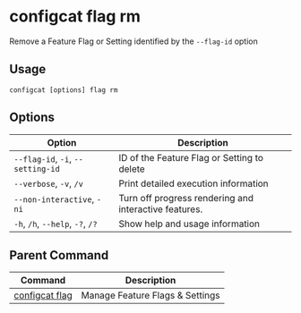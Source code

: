 # configcat flag rm
Remove a Feature Flag or Setting identified by the `--flag-id` option
## Usage
```
configcat [options] flag rm
```
## Options
| Option | Description |
| ------ | ----------- |
| `--flag-id`, `-i`, `--setting-id` | ID of the Feature Flag or Setting to delete |
| `--verbose`, `-v`, `/v` | Print detailed execution information |
| `--non-interactive`, `-ni` | Turn off progress rendering and interactive features. |
| `-h`, `/h`, `--help`, `-?`, `/?` | Show help and usage information |
## Parent Command
| Command | Description |
| ------ | ----------- |
| [configcat flag](configcat-flag.md) | Manage Feature Flags & Settings |
